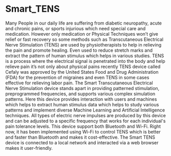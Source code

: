 # Smart_TENS
Many People in our daily life are suffering from diabetic neuropathy, acute and chronic pains, or sports injurious which need special care and medication. 
However only medication or Physical Techniques won’t give relief or fast recovery so some methods such as Transcutaneous Electrical Nerve Stimulation (TENS) are used by 
physiotherapists to help in relieving the pain and promote healing. Even used to reduce stretch marks and extract the pattern of human stimulus which helps in various studies.
TENS is a process where the electrical signal is penetrated into the body and help relieve pain it’s not only about physical pains recently TENS device called Cefaly was approved 
by the United States Food and Drug Administration (FDA) for the prevention of migraines and even TENS in some cases effective for relieving labor pain. The Smart Transcutaneous 
Electrical Nerve Stimulation device stands apart in providing patterned stimulation, preprogrammed frequencies, and supports various complex simulation patterns. Here this device 
provides interaction with users and machines which helps to extract human stimulus data which helps to study various patterns and implement diverse Machine Learning and Artificial 
Intelligence techniques. All types of electric nerve impulses are produced by this device and can be adjusted to a specific frequency that works for each individual's pain 
tolerance levels.
This device support both Bluetooth and Wi-Fi. Right now, it has been implemented using Wi-Fi to control TENS which is better and faster than Bluetooth and makes it cost-effective. 
The Smart TENS device is connected to a local network and interacted via a web browser makes it user-friendly.
